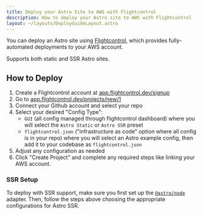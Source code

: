 ```yaml
---
title: Deploy your Astro Site to AWS with Flightcontrol
description: How to deploy your Astro site to AWS with Flightcontrol
layout: ~/layouts/DeployGuideLayout.astro
---
```


You can deploy an Astro site using [Flightcontrol](https://www.flightcontrol.dev?ref=astro), which provides fully-automated deployments to your AWS account.

Supports both static and SSR Astro sites.

## How to Deploy

1. Create a Flightcontrol account at [app.flightcontrol.dev/signup](https://app.flightcontrol.dev/signup?ref=astro)
1. Go to [app.flightcontrol.dev/projects/new/1](https://app.flightcontrol.dev/projects/new/1)
1. Connect your Github account and select your repo
1. Select your desired "Config Type":
    - `GUI` (all config managed through flightcontrol dashboard) where you will select the `Astro Static` or `Astro SSR` preset
    - `flightcontrol.json` ("infrastructure as code" option where all config is in your repo) where you will select an Astro example config, then add it to your codebase as `flightcontrol.json`
1. Adjust any configuration as needed
1. Click "Create Project" and complete any required steps like linking your AWS account.


### SSR Setup

To deploy with SSR support, make sure you first set up the [`@astro/node`](/en/guides/integrations-guide/node/) adapter. Then, follow the steps above choosing the appropriate configurations for Astro SSR.




